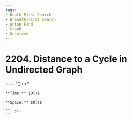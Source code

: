```yaml
---
tags:
- Depth-First Search
- Breadth-First Search
- Union Find
- Graph
- Unsolved
---
```



# 2204. Distance to a Cycle in Undirected Graph

=== "C++"

    **Time:** $O()$

    **Space:** $O()$

    ``` c++
    ```